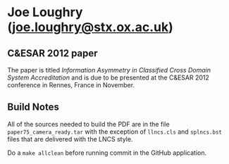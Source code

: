 Joe Loughry (joe.loughry@stx.ox.ac.uk)
===========

C&ESAR 2012 paper
-----------------

The paper is titled *Information Asymmetry in Classified Cross Domain System Accreditation*
and is due to be presented at the C&ESAR 2012 conference in Rennes, France in November.

Build Notes
-----------

All of the sources needed to build the PDF are in the file `paper75_camera_ready.tar` with
the exception of `llncs.cls` and `splncs.bst` files that are delivered with the LNCS style.

Do a `make allclean` before running commit in the GitHub application.

